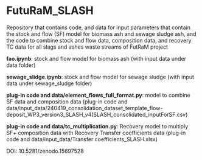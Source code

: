 # FutuRaM_SLASH
Repository that contains code, and data for input parameters that contain the stock and flow (SF) model for biomass ash and sewage sludge ash, and the code to combine stock and flow data, composition data, and recovery TC data for all slags and ashes waste streams of FutRaM project

**fao.ipynb**: stock and flow model for biomass ash (with input data under data folder)

**sewage_slidge.ipynb**: stock and flow model for sewage sludge (with input data under sewage_sludge folder)

**plug-in code and data/element_flows_full_format.py**: model to combine SF data and composition data (plug-in code and data/input_data/240419_consolidation_dataset_template_flow-deposit_WP3_version3_SLASH_v4(SLASH_consolidated_inputForSF.csv)

**plug-in code and data/tc_multiplication.py**: Recovery model to multiply SF+ composition data with Recovery Transfer coefficients data (plug-in code and data/input_data/Transfer coefficients_SLASH.xlsx)

DOI: 10.5281/zenodo.15697528
